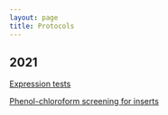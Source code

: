 ```yaml
---
layout: page
title: Protocols
---
```



## 2021

[Expression tests](/Protocols/expression.md)<br/>

[Phenol-chloroform screening for inserts](/Protocols/yihua.md)<br/>


